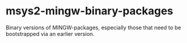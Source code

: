 # msys2-mingw-binary-packages
Binary versions of MINGW-packages, especially those that need to be bootstrapped via an earlier version.

